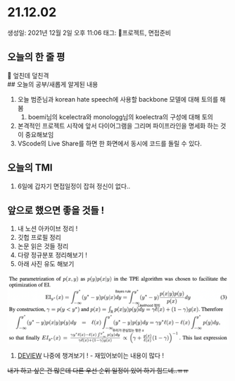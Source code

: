 # 21.12.02

생성일: 2021년 12월 2일 오후 11:06
태그: 프로젝트, 면접준비

## 오늘의 한 줄 평

<aside>
📌 엎친데 덮친격</aside>
## 오늘의 공부/새롭게 알게된 내용

1. 오늘 범준님과 korean hate speech에 사용할 backbone 모델에 대해 토의를 해봄
    1. boemi님의 kcelectra와 monologg님의 koelectra의 구성에 대해 토의
2. 본격적인 프로젝트 시작에 앞서 다이어그램을 그리며 파이프라인을 명세화 하는 것이 중요해보임
3. VScode의 Live Share를 하면 한 화면에서 동시에 코드를 돌릴 수 있다.

## 오늘의 TMI

1. 6일에 갑자기 면접일정이 잡혀 정신이 없다..

## 앞으로 했으면 좋을 것들 !

1. 내 노션 아카이브 정리 !
2. 깃헙 프로필 정리
3. 논문 읽은 것들 정리
4. 다량 정규분포 정리해보기 !
5. 아래 사진 유도 해보기

![2021-11-23_13-31-19.png](../images/2021-11-23_13-31-19.png)

1. [DEVIEW](https://deview.kr/2021/sessions) 나중에 챙겨보기 ! - 재밌어보이는 내용이 많다 !

~~내가 하고 싶은 건 많은데 다른 우선 순위 일정이 있어 하기 힘드네..ㅠㅠ~~